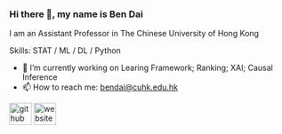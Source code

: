 ### Hi there 👋, my name is Ben Dai
I am an Assistant Professor in The Chinese University of Hong Kong

Skills: STAT / ML / DL / Python

- 🔭 I’m currently working on Learing Framework; Ranking; XAI; Causal Inference
- 📫 How to reach me: bendai@cuhk.edu.hk 

<!-- > *That man, I think, has had a liberal education who has been so trained in youth that his body is the ready servant of his will, and does with ease and pleasure all the work that, as a mechanism, it is capable of; whose intellect is a clear, cold, logic engine, with all its parts of equal strength, and in smooth working order.*
>
> *我认为，一个接受过通识教育的人应该是这样的：他年轻时受到的训练可以使其身体服从自己的意愿，就像一台机器一样轻松而愉悦地从事一切工作；他的心智好比一台敏锐、冷静而有逻辑性的引擎，每个部分能力适当，并且有条不紊地运行着。*
>
> *by Thomas Henry Huxley* -->



[<img src='https://cdn.jsdelivr.net/npm/simple-icons@3.0.1/icons/github.svg' alt='github' height='40'>](https://github.com/statmlben)  [<img src='https://cdn.jsdelivr.net/npm/simple-icons@3.0.1/icons/icloud.svg' alt='website' height='40'>](https://www.bendai.org/)  

<!-- [![Top Langs](https://github-readme-stats.vercel.app/api/top-langs/?username=statmlben)](https://github.com/anuraghazra/github-readme-stats)

![GitHub stats](https://github-readme-stats.vercel.app/api?username=statmlben&show_icons=true)  

 -->
